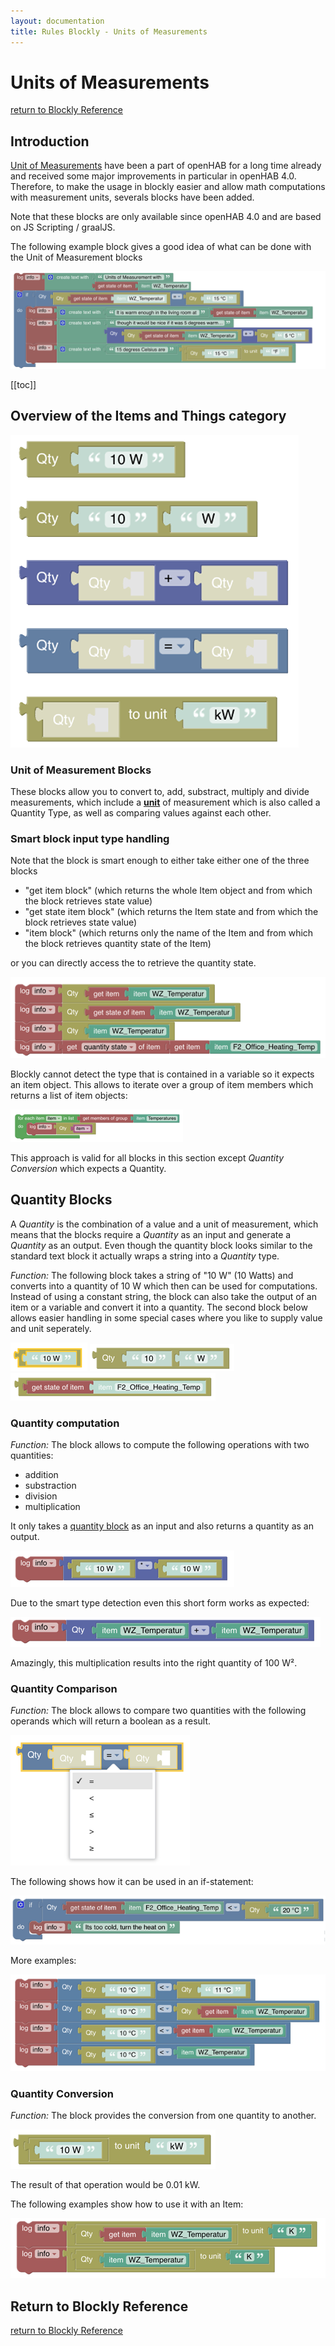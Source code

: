 ```yaml
---
layout: documentation
title: Rules Blockly - Units of Measurements
---
```

<!-- markdownlint-disable MD036 -->

# Units of Measurements

[return to Blockly Reference](index.html#items-and-things)

## Introduction

[Unit of Measurements](docs/concepts/units-of-measurement.html) have been a part of openHAB for a long time already and received some major improvements in particular in openHAB 4.0.
Therefore, to make the usage in blockly easier and allow math computations with measurement units, severals blocks have been added.

Note that these blocks are only available since openHAB 4.0 and are based on JS Scripting / graalJS.

The following example block gives a good idea of what can be done with the Unit of Measurement blocks

![blockly-uom-example](../images/blockly/blockly-uom-example.png)

[[toc]]

## Overview of the Items and Things category

![blockly-uom](../images/blockly/blockly-uom.png)

### Unit of Measurement Blocks

These blocks allow you to convert to, add, substract, multiply and divide measurements, which include a [**unit**](/docs/concepts/units-of-measurement.html#list-of-units) of measurement which is also called a Quantity Type, as well as comparing values against each other.

### Smart block input type handling

Note that the block is smart enough to either take either one of the three blocks

- "get item block" (which returns the whole Item object and from which the block retrieves state value)
- "get state item block" (which returns the Item state and from which the block retrieves state value)
- "item block" (which returns only the name of the Item and from which the block retrieves quantity state of the Item)

or you can directly access the to retrieve the quantity state.

![uom-smart-input-handling](../images/blockly/uom_block_smart_input.png)

Blockly cannot detect the type that is contained in a variable so it expects an item object.
This allows to iterate over a group of item members which returns a list of item objects:

![uom-#-var](../images/blockly/blockly-quantity-loop-var.png)

This approach is valid for all blocks in this section except _Quantity Conversion_ which expects a Quantity.

## Quantity Blocks

A _Quantity_ is the combination of a value and a unit of measurement, which means that the blocks require a _Quantity_ as an input and generate a _Quantity_ as an output.
Even though the quantity block looks similar to the standard text block it actually wraps a string into a _Quantity_ type.

_Function:_ The following block takes a string of "10 W" (10 Watts) and converts into a quantity of 10 W which then can be used for computations.
Instead of using a constant string, the block can also take the output of an item or a variable and convert it into a quantity.
The second block below allows easier handling in some special cases where you like to supply value and unit seperately.

![blockly-quantity](../images/blockly/blockly-quantity.png)
![blockly-quantity-unit](../images/blockly/blockly-quantity-with-unit.png)
![blockly-quantity-temperature-item](../images/blockly/blockly-quantity-temp-item.png)

### Quantity computation

_Function:_ The block allows to compute the following operations with two quantities:

- addition
- substraction
- division
- multiplication

It only takes a [quantity block](rules-blockly-uom.html#quantity-blocks) as an input and also returns a quantity as an output.

![blockly-quantity-multiplication](../images/blockly/blockly-quantity-multiplication.png)

Due to the smart type detection even this short form works as expected:

![blockly-quantity-smart-computation](../images/blockly/blockly-quantity-smart-computation.png)

Amazingly, this multiplication results into the right quantity of 100 W².

### Quantity Comparison

_Function:_ The block allows to compare two quantities with the following operands which will return a boolean as a result.

![blockly-quantity-comparison](../images/blockly/blockly-quantity-comparison.png)

The following shows how it can be used in an if-statement:

![blockly-quantity-comparison-if](../images/blockly/blockly-quantity-comparison-if.png)

More examples:

![blockly-quantity-comparison-examples](../images/blockly/blockly-quantity-comparison-examples.png)

### Quantity Conversion

_Function:_ The block provides the conversion from one quantity to another.

![blockly-quantity-conversion](../images/blockly/blockly-quantity-conversion.png)

The result of that operation would be 0.01 kW.

The following examples show how to use it with an Item:

![blockly-quantity-conversion-item](../images/blockly/blockly-quantity-conversion-item.png)

## Return to Blockly Reference

[return to Blockly Reference](index.html#items-and-things)
